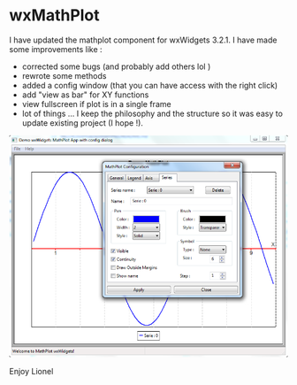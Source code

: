 # wxMathPlot

I have updated the mathplot component for wxWidgets 3.2.1.
I have made some improvements like :
- corrected some bugs (and probably add others lol )
- rewrote some methods
- added a config window (that you can have access with the right click)
- add "view as bar" for XY functions
- view fullscreen if plot is in a single frame
- lot of things ...
I keep the philosophy and the structure so it was easy to update existing project (I hope !).

![Demo](Demo.png "Demo")  

Enjoy
Lionel
